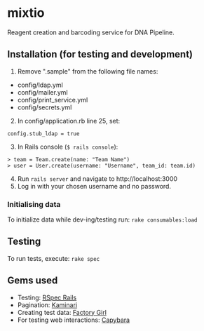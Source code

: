 # mixtio
Reagent creation and barcoding service for DNA Pipeline.

## Installation (for testing and development)
1. Remove ".sample" from the following file names:
  * config/ldap.yml
  * config/mailer.yml
  * config/print_service.yml
  * config/secrets.yml
2. In config/application.rb line 25, set:
~~~
config.stub_ldap = true
~~~
3. In Rails console (`$ rails console`):
~~~
> team = Team.create(name: "Team Name")
> user = User.create(username: "Username", team_id: team.id)
~~~
4. Run `rails server` and navigate to http://localhost:3000
5. Log in with your chosen username and no password.

### Initialising data
To initialize data while dev-ing/testing run:
`rake consumables:load`

## Testing
To run tests, execute: `rake spec`

## Gems used
* Testing: [RSpec Rails](https://github.com/rspec/rspec-rails)
* Pagination: [Kaminari](https://github.com/kaminari/kaminari)
* Creating test data: [Factory Girl](https://github.com/thoughtbot/factory_girl)
* For testing web interactions: [Capybara](https://github.com/teamcapybara/capybara)
